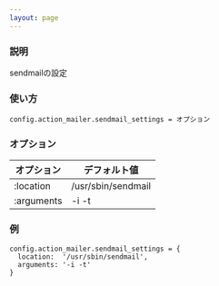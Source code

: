 ```yaml
---
layout: page
---
```

### 説明
sendmailの設定

### 使い方
    config.action_mailer.sendmail_settings = オプション

### オプション

オプション      | デフォルト値
---------- | ------------------
:location  | /usr/sbin/sendmail
:arguments | -i -t

### 例
    config.action_mailer.sendmail_settings = {
      location:  '/usr/sbin/sendmail',
      arguments: '-i -t'
    }